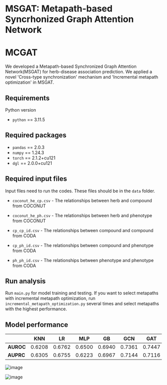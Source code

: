 # MSGAT: Metapath-based Syncrhonized Graph Attention Network

# MCGAT
We developed a Metapath-based Synchronized Graph Attention Network(MSGAT) for herb-disease association prediction.
We applied a novel 'Cross-type synchronization' mechanism and 'Incremental metapath optimization' in MSGAT.

## Requirements
Python version
* `python` == 3.11.5


## Required packages
* `pandas` == 2.0.3
* `numpy` == 1.24.3
* `torch` == 2.1.2+cu121
* `dgl` == 2.0.0+cu121


## Required input files
Input files need to run the codes. These files should be in the `data` folder.

* `coconut_he_cp.csv` - The relationships between herb and compound from COCONUT

* `coconut_he_ph.csv` - The relationships between herb and phenotype from COCONUT

* `cp_cp_id.csv` - The relationships between compound and compound from CODA

* `cp_ph_id.csv` - The relationships between compound and phenotype from CODA

* `ph_ph_id.csv` - The relationships between phenotype and phenotype from CODA

## Run analysis
Run `main.py` for model training and testing.
If you want to select metapaths with incremental metapath optimization, run `incremental_metapath_optimization.py` several times and select metapaths with the highest performance.

## Model performance
|  | **KNN** | **LR** | **MLP** | **GB** | **GCN** | **GAT** | **HAN** | ***MCGAT*** |
| --- | --- | --- | --- | --- | --- | --- | --- | --- |
| **AUROC** | 0.6208 | 0.6762 | 0.6500 | 0.6940 | 0.7361 | 0.7447 | 0.7536 | **0.7586** |
| **AUPRC** | 0.6305 | 0.6755 | 0.6223 | 0.6967 | 0.7144 | 0.7116 | 0.7132 | **0.7240** |

![image](https://github.com/user-attachments/assets/a5490264-1867-486f-98d8-f481821b5d98)


![image](https://github.com/user-attachments/assets/fa67873d-60e2-42f0-a110-816fd90280ce)

